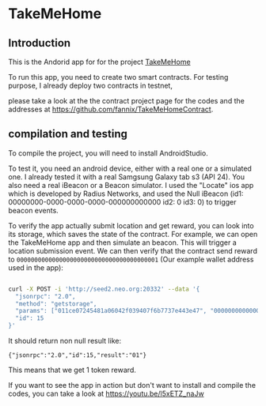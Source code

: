 # TakeMeHome

## Introduction

This is the Andorid app for for the project [TakeMeHome](https://fannix.github.io/blockchain/2018/03/04/TakeMeHome.html)

To run this app, you need to create two smart contracts. For testing purpose, I already deploy two contracts in testnet,

please take a look at the the contract project page for the codes and the addresses at  <https://github.com/fannix/TakeMeHomeContract>.


## compilation and testing

To compile the project, you will need to install AndroidStudio.

To test it, you need an android device, either with a real one or a simulated one. I already tested it with a real Samgsung Galaxy tab s3 (API 24).
You also need a real iBeacon or a Beacon simulator. I used the "Locate" ios app which is developed by Radius Networks,
and used the Null iBeacon (id1: 00000000-0000-0000-0000-000000000000 id2: 0 id3: 0) to trigger beacon events.

To verify the app actually submit location and get reward, you can look into its storage, which saves the state of the contract.
For example, we can open the TakeMeHome app and then simulate an beacon. 
This will trigger a location submission event. We can then verify that 
the contract send reward to `0000000000000000000000000000000000000001` (Our example wallet address used in the app):

```bash

curl -X POST -i 'http://seed2.neo.org:20332' --data '{
  "jsonrpc": "2.0",
  "method": "getstorage",
  "params": ["011ce07245481a06042f039407f6b7737e443e47", "0000000000000000000000000000000000000001"],
  "id": 15
}'
```

It should return non null result like:

`{"jsonrpc":"2.0","id":15,"result":"01"}`

This means that we get 1 token reward.

If you want to see the app in action but don't want to install and compile the codes, you can take a look at <https://youtu.be/l5xETZ_naJw>